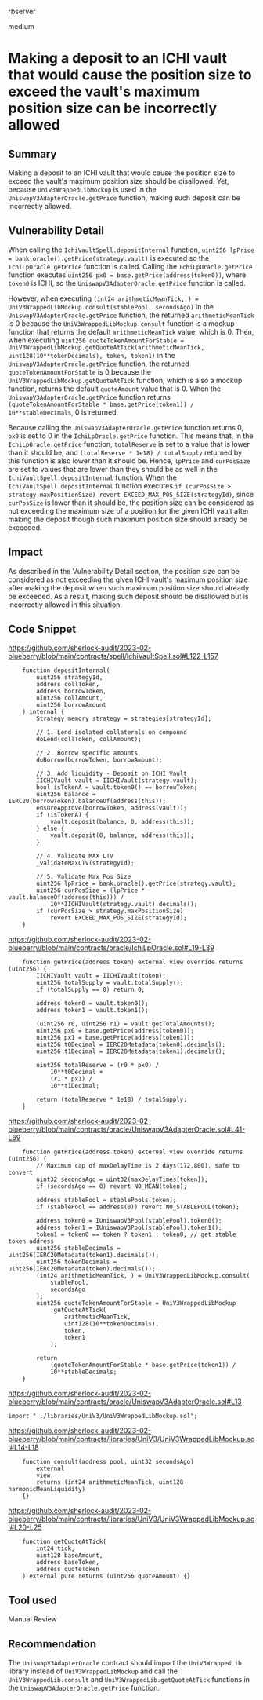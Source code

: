 rbserver

medium

# Making a deposit to an ICHI vault that would cause the position size to exceed the vault's maximum position size can be incorrectly allowed

## Summary
Making a deposit to an ICHI vault that would cause the position size to exceed the vault's maximum position size should be disallowed. Yet, because `UniV3WrappedLibMockup` is used in the `UniswapV3AdapterOracle.getPrice` function, making such deposit can be incorrectly allowed.

## Vulnerability Detail
When calling the `IchiVaultSpell.depositInternal` function, `uint256 lpPrice = bank.oracle().getPrice(strategy.vault)` is executed so the `IchiLpOracle.getPrice` function is called. Calling the `IchiLpOracle.getPrice` function executes `uint256 px0 = base.getPrice(address(token0))`, where `token0` is ICHI, so the `UniswapV3AdapterOracle.getPrice` function is called.

However, when executing `(int24 arithmeticMeanTick, ) = UniV3WrappedLibMockup.consult(stablePool, secondsAgo)` in the `UniswapV3AdapterOracle.getPrice` function, the returned `arithmeticMeanTick` is 0 because the `UniV3WrappedLibMockup.consult` function is a mockup function that returns the default `arithmeticMeanTick` value, which is 0. Then, when executing `uint256 quoteTokenAmountForStable = UniV3WrappedLibMockup.getQuoteAtTick(arithmeticMeanTick, uint128(10**tokenDecimals), token, token1)` in the `UniswapV3AdapterOracle.getPrice` function, the returned `quoteTokenAmountForStable` is 0 because the `UniV3WrappedLibMockup.getQuoteAtTick` function, which is also a mockup function, returns the default `quoteAmount` value that is 0. When the `UniswapV3AdapterOracle.getPrice` function returns `(quoteTokenAmountForStable * base.getPrice(token1)) / 10**stableDecimals`, 0 is returned.

Because calling the `UniswapV3AdapterOracle.getPrice` function returns 0, `px0` is set to 0 in the `IchiLpOracle.getPrice` function. This means that, in the `IchiLpOracle.getPrice` function, `totalReserve` is set to a value that is lower than it should be, and `(totalReserve * 1e18) / totalSupply` returned by this function is also lower than it should be. Hence, `lpPrice` and `curPosSize` are set to values that are lower than they should be as well in the `IchiVaultSpell.depositInternal` function. When the `IchiVaultSpell.depositInternal` function executes `if (curPosSize > strategy.maxPositionSize) revert EXCEED_MAX_POS_SIZE(strategyId)`, since `curPosSize` is lower than it should be, the position size can be considered as not exceeding the maximum size of a position for the given ICHI vault after making the deposit though such maximum position size should already be exceeded.

## Impact
As described in the Vulnerability Detail section, the position size can be considered as not exceeding the given ICHI vault's maximum position size after making the deposit when such maximum position size should already be exceeded. As a result, making such deposit should be disallowed but is incorrectly allowed in this situation.

## Code Snippet
https://github.com/sherlock-audit/2023-02-blueberry/blob/main/contracts/spell/IchiVaultSpell.sol#L122-L157
```solidity
    function depositInternal(
        uint256 strategyId,
        address collToken,
        address borrowToken,
        uint256 collAmount,
        uint256 borrowAmount
    ) internal {
        Strategy memory strategy = strategies[strategyId];

        // 1. Lend isolated collaterals on compound
        doLend(collToken, collAmount);

        // 2. Borrow specific amounts
        doBorrow(borrowToken, borrowAmount);

        // 3. Add liquidity - Deposit on ICHI Vault
        IICHIVault vault = IICHIVault(strategy.vault);
        bool isTokenA = vault.token0() == borrowToken;
        uint256 balance = IERC20(borrowToken).balanceOf(address(this));
        ensureApprove(borrowToken, address(vault));
        if (isTokenA) {
            vault.deposit(balance, 0, address(this));
        } else {
            vault.deposit(0, balance, address(this));
        }

        // 4. Validate MAX LTV
        _validateMaxLTV(strategyId);

        // 5. Validate Max Pos Size
        uint256 lpPrice = bank.oracle().getPrice(strategy.vault);
        uint256 curPosSize = (lpPrice * vault.balanceOf(address(this))) /
            10**IICHIVault(strategy.vault).decimals();
        if (curPosSize > strategy.maxPositionSize)
            revert EXCEED_MAX_POS_SIZE(strategyId);
    }
```

https://github.com/sherlock-audit/2023-02-blueberry/blob/main/contracts/oracle/IchiLpOracle.sol#L19-L39
```solidity
    function getPrice(address token) external view override returns (uint256) {
        IICHIVault vault = IICHIVault(token);
        uint256 totalSupply = vault.totalSupply();
        if (totalSupply == 0) return 0;

        address token0 = vault.token0();
        address token1 = vault.token1();

        (uint256 r0, uint256 r1) = vault.getTotalAmounts();
        uint256 px0 = base.getPrice(address(token0));
        uint256 px1 = base.getPrice(address(token1));
        uint256 t0Decimal = IERC20Metadata(token0).decimals();
        uint256 t1Decimal = IERC20Metadata(token1).decimals();

        uint256 totalReserve = (r0 * px0) /
            10**t0Decimal +
            (r1 * px1) /
            10**t1Decimal;

        return (totalReserve * 1e18) / totalSupply;
    }
```

https://github.com/sherlock-audit/2023-02-blueberry/blob/main/contracts/oracle/UniswapV3AdapterOracle.sol#L41-L69
```solidity
    function getPrice(address token) external view override returns (uint256) {
        // Maximum cap of maxDelayTime is 2 days(172,800), safe to convert
        uint32 secondsAgo = uint32(maxDelayTimes[token]);
        if (secondsAgo == 0) revert NO_MEAN(token);

        address stablePool = stablePools[token];
        if (stablePool == address(0)) revert NO_STABLEPOOL(token);

        address token0 = IUniswapV3Pool(stablePool).token0();
        address token1 = IUniswapV3Pool(stablePool).token1();
        token1 = token0 == token ? token1 : token0; // get stable token address
        uint256 stableDecimals = uint256(IERC20Metadata(token1).decimals());
        uint256 tokenDecimals = uint256(IERC20Metadata(token).decimals());
        (int24 arithmeticMeanTick, ) = UniV3WrappedLibMockup.consult(
            stablePool,
            secondsAgo
        );
        uint256 quoteTokenAmountForStable = UniV3WrappedLibMockup
            .getQuoteAtTick(
                arithmeticMeanTick,
                uint128(10**tokenDecimals),
                token,
                token1
            );

        return
            (quoteTokenAmountForStable * base.getPrice(token1)) /
            10**stableDecimals;
    }
```

https://github.com/sherlock-audit/2023-02-blueberry/blob/main/contracts/oracle/UniswapV3AdapterOracle.sol#L13
```solidity
import "../libraries/UniV3/UniV3WrappedLibMockup.sol";
```

https://github.com/sherlock-audit/2023-02-blueberry/blob/main/contracts/libraries/UniV3/UniV3WrappedLibMockup.sol#L14-L18
```solidity
    function consult(address pool, uint32 secondsAgo)
        external
        view
        returns (int24 arithmeticMeanTick, uint128 harmonicMeanLiquidity)
    {}
```

https://github.com/sherlock-audit/2023-02-blueberry/blob/main/contracts/libraries/UniV3/UniV3WrappedLibMockup.sol#L20-L25
```solidity
    function getQuoteAtTick(
        int24 tick,
        uint128 baseAmount,
        address baseToken,
        address quoteToken
    ) external pure returns (uint256 quoteAmount) {}
```

## Tool used
Manual Review

## Recommendation
The `UniswapV3AdapterOracle` contract should import the `UniV3WrappedLib` library instead of `UniV3WrappedLibMockup` and call the `UniV3WrappedLib.consult` and `UniV3WrappedLib.getQuoteAtTick` functions in the `UniswapV3AdapterOracle.getPrice` function.